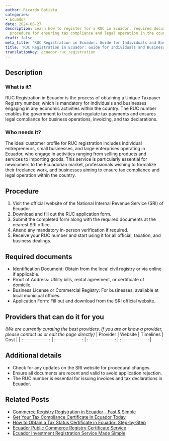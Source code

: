 ```yaml
---
author: Ricardo Batista
categories:
- Ecuador
date: 2024-06-27
description: Learn how to register for a RUC in Ecuador, required documents, and step-by-step
  procedure for ensuring tax compliance and legal operation in the country.
draft: false
meta_title: 'RUC Registration in Ecuador: Guide for Individuals and Businesses'
title: 'RUC Registration in Ecuador: Guide for Individuals and Businesses'
translationKey: ecuador-ruc_registration
---
```



## Description
### What is it?
RUC Registration in Ecuador is the process of obtaining a Unique Taxpayer Registry number, which is mandatory for individuals and businesses engaging in any economic activities within the country. The RUC number enables the government to track and regulate tax payments and ensures legal compliance for business operations, invoicing, and tax declarations.

### Who needs it?
The ideal customer profile for RUC registration includes individual entrepreneurs, small businesses, and large enterprises operating in Ecuador, who engage in activities ranging from selling products and services to importing goods. This service is particularly essential for newcomers to the Ecuadorian market, professionals wishing to formalize their freelance work, and businesses aiming to ensure tax compliance and legal operation within the country.

## Procedure

1. Visit the official website of the National Internal Revenue Service (SRI) of Ecuador.
2. Download and fill out the RUC application form.
3. Submit the completed form along with the required documents at the nearest SRI office.
4. Attend any mandatory in-person verification if required.
5. Receive your RUC number and start using it for all official, taxation, and business dealings.


## Required documents

- Identification Document: Obtain from the local civil registry or via online if applicable.
- Proof of Address: Utility bills, rental agreement, or certificate of domicile.
- Business License or Commercial Registry: For businesses, available at local municipal offices.
- Application Form: Fill out and download from the SRI official website.


## Providers that can do it for you
_(We are currently curating the best providers. If you are or know a provider, please contact us or edit the page directly)_
| Provider        |     Website     |     Timelines    |       Cost      |
| :-------------: | :-------------: |  :-------------: | :-------------: |

## Additional details

- Check for any updates on the SRI website for procedural changes.
- Ensure all documents are recent and valid to avoid application rejection.
- The RUC number is essential for issuing invoices and tax declarations in Ecuador.




## Related Posts

- [Commerce Registry Registration in Ecuador - Fast & Simple](https://tramitit.com/guides/ecuador/commerce_registry_registration/)
- [Get Your Tax Compliance Certificate in Ecuador Today](https://tramitit.com/guides/ecuador/tax_compliance_certificate/)
- [How to Obtain a Tax Status Certificate in Ecuador: Step-by-Step](https://tramitit.com/guides/ecuador/tax_status_certificate/)
- [Ecuador Public Commerce Registry Certificate Service](https://tramitit.com/guides/ecuador/public_commerce_registry_certificate/)
- [Ecuador Investment Registration Service Made Simple](https://tramitit.com/guides/ecuador/investment_registry_registration/)